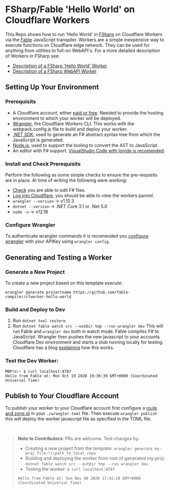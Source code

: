# FSharp/Fable 'Hello World' on Cloudflare Workers

This Repo shows how to run 'Hello World' in [FSharp](https://docs.microsoft.com/en-us/dotnet/fsharp/get-started/install-fsharp) on Cloudflare Workers via the [Fable](https://fable.io) JavaScript transpiler. Workers are a simple inexpensive way to execute functions on Cloudflare edge network. They can be used for anything from utilities to full-on WebAPI's. For a more detailed description of Workers in FSharp see:
* [Description of a FSharp 'Hello World' Worker](https://github.com/jbeeko/cfworker-hello-world)
* [Description of a FSharp WebAPI Worker](https://github.com/jbeeko/cfworker-web-api)

## Setting Up Your Environment

### Prerequisits
* A Cloudflare account, either [paid or free](https://dash.cloudflare.com/sign-up/workers). Needed to provide the hosting environment to which your worker will be deployed.
* [Wrangler](https://github.com/cloudflare/wrangler), the Cloudflare Workers CLI. This works with the webpack.config.js file to build and deploy your worker.
* [.NET SDK](https://dotnet.microsoft.com), used to generate an F# abstract syntax tree from which the JavaScript is generated.
* [Node.js](https://nodejs.org/en/), used to support the tooling to convert the AST to JavaScript.
* An editor with F# support. [VisualStudio Code with Ionide is recomended](https://docs.microsoft.com/en-us/dotnet/fsharp/get-started/install-fsharp#install-f-with-visual-studio-code).

### Install and Check Prerequisits
Perform the following as some simple checks to ensure the pre-requisits are in place. At time of writing the following were working:
* [Check](https://docs.microsoft.com/en-us/dotnet/fsharp/get-started/get-started-vscode) you are able to edit F# files.
* [Log into Cloudflare](https://dash.cloudflare.com/login), you should be able to view the workers pannel.
* `wrangler --version` -> v1.10.3
* `dotnet --version` -> .NET Core 3.1 or .Net 5.0
* `node -v` -> v12.18

### Configure Wrangler
To authenticate wrangler commands it is recomended you [configure wrangler](https://dash.cloudflare.com/sign-up/workers) with your APIKey using `wrangler config`.

## Generating and Testing a Worker

### Generate a New Project
To create a new project based on this template execute:
```
wrangler generate projectname https://github.com/fable-compiler/cfworker-hello-world
```

### Build and Deploy to Dev

1. Run `dotnet tool restore`
2. Run `dotnet fable watch src --outDir tmp --run wrangler dev`
This will run Fable and `wrangler dev` both in watch mode. Fable compiles F# to JavaScript. Wrangler then pushes the new javascript to your accounts Cloudflare Dev environment and starts a stub running locally for testing. Cloudflare has a blog [explaining](https://blog.cloudflare.com/announcing-wrangler-dev-the-edge-on-localhost/) how this works.

### Test the Dev Worker:
```
MBPro:~ $ curl localhost:8787
Hello from Fable at: Mon Oct 19 2020 19:30:39 GMT+0000 (Coordinated Universal Time)
```

## Publish to Your Cloudflare Account
To publish your worker to your Cloudflare account first configure a [route and zone id](https://developers.cloudflare.com/workers/cli-wrangler/configuration) in your `./wrangler.toml` file. Then execute `wrangler publish` this will deploy the worker javascript file as specified in the TOML file.

&nbsp;
> **Note to Contributors:** PRs are welcome. Test changes by:
>
> * Creating a new project from the template: `wrangler generate my-proj file:\\\path_to_local_repo`
> * Building and deploying the worker from root of generated my-proj: `dotnet fable watch src --outDir tmp --run wrangler dev`
> * Testing the worker: `$ curl localhost:8787`
>
> `Hello from Fable at: Sun Nov 08 2020 17:41:19 GMT+0000 (Coordinated Universal Time)`
